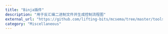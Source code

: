 ```yaml
---
title: "Binja插件"
description: "用于反汇编二进制文件并生成控制流程图"
external_url: "https://github.com/lifting-bits/mcsema/tree/master/tools/mcsema_disass/binja"
category: "Miscellaneous"
---
```

